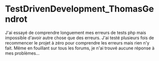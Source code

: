 # TestDrivenDevelopment_ThomasGendrot

J'ai essayé de comprendre longuement mes erreurs de tests php mais impossible d'avoir autre chose que des erreurs. 
J'ai testé plusieurs fois de recommencer le projet à zéro pour comprendre les erreurs mais rien n'y fait.
Même en fouillant sur tous les forums, je n'ai trouvé aucune réponse à mes problèmes...
